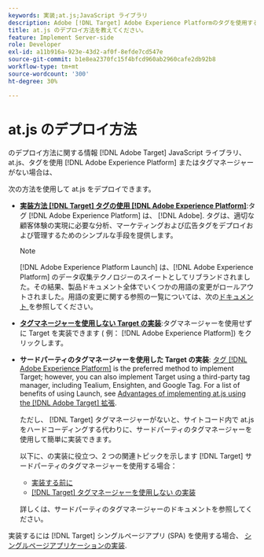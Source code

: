 ```yaml
---
keywords: 実装;at.js;JavaScript ライブラリ
description: Adobe [!DNL Target] Adobe Experience Platformのタグを使用する、またはタグマネージャーを使用しない、at.js JavaScript ライブラリ。
title: at.js のデプロイ方法を教えてください。
feature: Implement Server-side
role: Developer
exl-id: a11b916a-923e-43d2-af0f-8efde7cd547e
source-git-commit: b1e8ea2370fc15f4bfcd960ab2960cafe2db92b8
workflow-type: tm+mt
source-wordcount: '300'
ht-degree: 30%

---
```


# at.js のデプロイ方法

のデプロイ方法に関する情報 [!DNL Adobe Target] JavaScript ライブラリ、at.js、タグを使用 [!DNL Adobe Experience Platform] またはタグマネージャーがない場合は、

次の方法を使用して at.js をデプロイできます。

* **[実装方法 [!DNL Target] タグの使用 [!DNL Adobe Experience Platform]](https://developer.adobe.com/target/implement/client-side/atjs/how-to-deployatjs/implement-target-using-adobe-launch/)**:タグ [!DNL Adobe Experience Platform] は、 [!DNL Adobe]. タグは、適切な顧客体験の実現に必要な分析、マーケティングおよび広告タグをデプロイおよび管理するためのシンプルな手段を提供します。

   >[!NOTE]
   >
   >[!DNL Adobe Experience Platform Launch] は、[!DNL Adobe Experience Platform] のデータ収集テクノロジーのスイートとしてリブランドされました。その結果、製品ドキュメント全体でいくつかの用語の変更がロールアウトされました。用語の変更に関する参照の一覧については、次の[ドキュメント ](https://experienceleague.adobe.com/docs/experience-platform/tags/term-updates.html?lang=ja)を参照してください。

* **[タグマネージャーを使用しない Target の実装](https://developer.adobe.com/target/implement/client-side/atjs/how-to-deployatjs/implement-target-without-a-tag-manager/)**:タグマネージャーを使用せずに Target を実装できます ( 例： [!DNL Adobe Experience Platform]) をクリックします。
* **サードパーティのタグマネージャーを使用した Target の実装**: [タグ [!DNL Adobe Experience Platform]](https://developer.adobe.com/target/implement/client-side/atjs/how-to-deployatjs/implement-target-using-adobe-launch/) is the preferred method to implement Target; however, you can also implement Target using a third-party tag manager, including Tealium, Ensighten, and Google Tag. For a list of benefits of using Launch, see [Advantages of implementing at.js using the [!DNL Adobe Target] 拡張](https://developer.adobe.com/target/implement/client-side/atjs/how-to-deployatjs/implement-target-using-adobe-launch/).

   ただし、 [!DNL Target] タグマネージャーがないと、サイトコード内で at.js をハードコーディングする代わりに、サードパーティのタグマネージャーを使用して簡単に実装できます。

   以下に、の実装に役立つ、2 つの関連トピックを示します [!DNL Target] サードパーティのタグマネージャーを使用する場合：

   * [実装する前に](https://developer.adobe.com/target/before-implement/)
   * [ [!DNL Target] タグマネージャーを使用しない の実装](https://developer.adobe.com/target/implement/client-side/atjs/how-to-deployatjs/implement-target-without-a-tag-manager/)

   詳しくは、サードパーティのタグマネージャーのドキュメントを参照してください。

実装するには [!DNL Target] シングルページアプリ (SPA) を使用する場合、 [シングルページアプリケーションの実装](https://developer.adobe.com/target/implement/client-side/atjs/how-to-deployatjs/target-atjs-single-page-application/).
